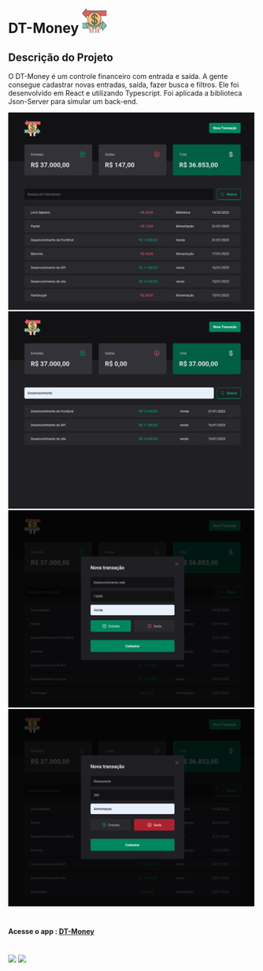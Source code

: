 # DT-Money <img src="src/assets/logo.png" width=50px height=50px/>

## Descrição do Projeto
 O DT-Money é um controle financeiro com entrada e saída.
 A gente consegue cadastrar novas entradas, saída, fazer busca e filtros. Ele foi desenvolvido em React e utilizando Typescript.
 Foi aplicada a biblioteca Json-Server para simular um back-end. 

<img src="src/assets/money1.png" width=500px height=400px/> <img src="src/assets/money2.png" width=500px height=400px/>
<img src="src/assets/money4.png" width=500px height=400px/> <img src="src/assets/money5.png" width=500px height=400px/>


#
#### Acesse o app : <a href="https://dt-money-orcin.vercel.app/">DT-Money</a>
#
[![](https://img.shields.io/badge/React-20232A?style=for-the-badge&logo=react&logoColor=61DAFB)]()
[![](https://img.shields.io/badge/TypeScript-007ACC?style=for-the-badge&logo=typescript&logoColor=white)]()
